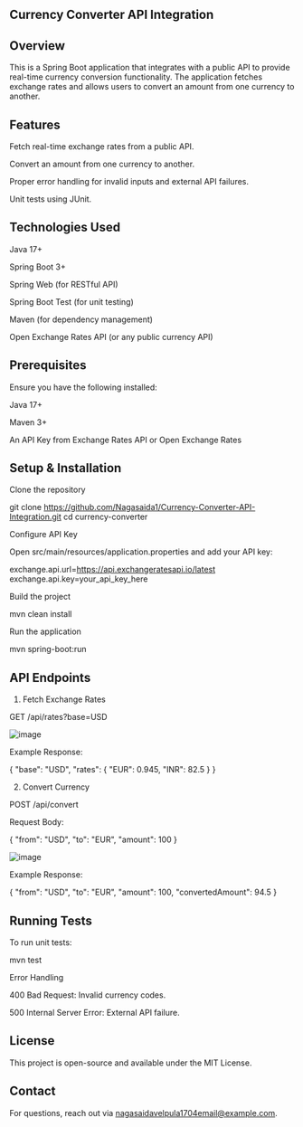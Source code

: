 ## Currency Converter API Integration

## Overview

This is a Spring Boot application that integrates with a public API to provide real-time currency conversion functionality. The application fetches exchange rates and allows users to convert an amount from one currency to another.

## Features

Fetch real-time exchange rates from a public API.

Convert an amount from one currency to another.

Proper error handling for invalid inputs and external API failures.

Unit tests using JUnit.

## Technologies Used

Java 17+

Spring Boot 3+

Spring Web (for RESTful API)

Spring Boot Test (for unit testing)

Maven (for dependency management)

Open Exchange Rates API (or any public currency API)

## Prerequisites

Ensure you have the following installed:

Java 17+

Maven 3+

An API Key from Exchange Rates API or Open Exchange Rates

## Setup & Installation

Clone the repository

git clone https://github.com/Nagasaida1/Currency-Converter-API-Integration.git
cd currency-converter

Configure API Key

Open src/main/resources/application.properties and add your API key:

exchange.api.url=https://api.exchangeratesapi.io/latest
exchange.api.key=your_api_key_here

Build the project

mvn clean install

Run the application

mvn spring-boot:run

## API Endpoints

1. Fetch Exchange Rates

GET /api/rates?base=USD

![image](https://github.com/user-attachments/assets/7907c62c-f79e-41b5-b8e8-e47bb9faf542)


Example Response:

{
  "base": "USD",
  "rates": {
    "EUR": 0.945,
    "INR": 82.5
  }
}

2. Convert Currency

POST /api/convert

Request Body:

{
  "from": "USD",
  "to": "EUR",
  "amount": 100
}

![image](https://github.com/user-attachments/assets/a800c627-2b0f-400a-92e3-8bc2b6ba77cb)


Example Response:

{
  "from": "USD",
  "to": "EUR",
  "amount": 100,
  "convertedAmount": 94.5
}

## Running Tests

To run unit tests:

mvn test

Error Handling

400 Bad Request: Invalid currency codes.

500 Internal Server Error: External API failure.

## License

This project is open-source and available under the MIT License.

## Contact

For questions, reach out via nagasaidavelpula1704email@example.com.


